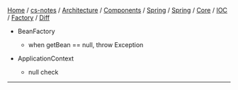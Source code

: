 [Home](https://mengxianbin.github.io) /
[cs-notes](https://mengxianbin.github.io/cs-notes/site) /
[Architecture](https://mengxianbin.github.io/cs-notes/site/Architecture) /
[Components](https://mengxianbin.github.io/cs-notes/site/Architecture/Components) /
[Spring](https://mengxianbin.github.io/cs-notes/site/Architecture/Components/Spring) /
[Spring](https://mengxianbin.github.io/cs-notes/site/Architecture/Components/Spring/Spring) /
[Core](https://mengxianbin.github.io/cs-notes/site/Architecture/Components/Spring/Spring/Core) /
[IOC](https://mengxianbin.github.io/cs-notes/site/Architecture/Components/Spring/Spring/Core/IOC) /
[Factory](https://mengxianbin.github.io/cs-notes/site/Architecture/Components/Spring/Spring/Core/IOC/Factory) /
[Diff](https://mengxianbin.github.io/cs-notes/site/Architecture/Components/Spring/Spring/Core/IOC/Factory/Diff)

* BeanFactory
    * when getBean == null, throw Exception

* ApplicationContext
    * null check

---
